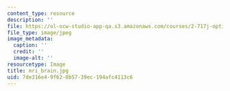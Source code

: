 ```yaml
---
content_type: resource
description: ''
file: https://ol-ocw-studio-app-qa.s3.amazonaws.com/courses/2-717j-optical-engineering-spring-2002/7de316e49f620b5739ec194afc4113c6_mri_brain.jpg
file_type: image/jpeg
image_metadata:
  caption: ''
  credit: ''
  image-alt: ''
resourcetype: Image
title: mri_brain.jpg
uid: 7de316e4-9f62-0b57-39ec-194afc4113c6
---
```

